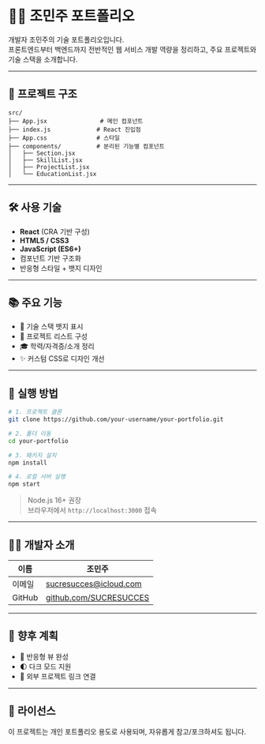 # 🧑‍💻 조민주 포트폴리오

개발자 조민주의 기술 포트폴리오입니다.  
프론트엔드부터 백엔드까지 전반적인 웹 서비스 개발 역량을 정리하고, 주요 프로젝트와 기술 스택을 소개합니다.

<!-- [🔗 데모 보기 (예: Netlify, Vercel)](https://your-demo-url.com) -->

---

## 📁 프로젝트 구조

```
src/
├── App.jsx               # 메인 컴포넌트
├── index.js             # React 진입점
├── App.css              # 스타일
├── components/          # 분리된 기능별 컴포넌트
│   ├── Section.jsx
│   ├── SkillList.jsx
│   ├── ProjectList.jsx
│   └── EducationList.jsx
```

---

## 🛠️ 사용 기술

- **React** (CRA 기반 구성)
- **HTML5 / CSS3**
- **JavaScript (ES6+)**
- 컴포넌트 기반 구조화
- 반응형 스타일 + 뱃지 디자인

---

## 📚 주요 기능

- 💼 기술 스택 뱃지 표시
- 🧩 프로젝트 리스트 구성
- 🎓 학력/자격증/소개 정리
- ✨ 커스텀 CSS로 디자인 개선

---

## 🚀 실행 방법

```bash
# 1. 프로젝트 클론
git clone https://github.com/your-username/your-portfolio.git

# 2. 폴더 이동
cd your-portfolio

# 3. 패키지 설치
npm install

# 4. 로컬 서버 실행
npm start
```

> Node.js 16+ 권장  
> 브라우저에서 `http://localhost:3000` 접속

---

## 🧑‍🎓 개발자 소개

| 이름 | 조민주 |
|------|--------|
| 이메일 | sucresucces@icloud.com |
| GitHub | [github.com/SUCRESUCCES](https://github.com/SUCRESUCCES) |

---

## 📌 향후 계획

- 📱 반응형 뷰 완성
- 🌓 다크 모드 지원
- 🔗 외부 프로젝트 링크 연결

---

## 📄 라이선스

이 프로젝트는 개인 포트폴리오 용도로 사용되며, 자유롭게 참고/포크하셔도 됩니다.
